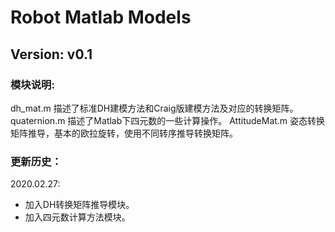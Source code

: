 Robot Matlab Models
========================

Version: v0.1
-----------------

### 模块说明:
dh_mat.m 			描述了标准DH建模方法和Craig版建模方法及对应的转换矩阵。
quaternion.m	描述了Matlab下四元数的一些计算操作。
AttitudeMat.m	姿态转换矩阵推导，基本的欧拉旋转，使用不同转序推导转换矩阵。

### 更新历史：
2020.02.27: <div>
* 加入DH转换矩阵推导模块。
* 加入四元数计算方法模块。

